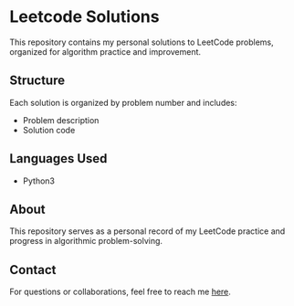 # Leetcode Solutions

This repository contains my personal solutions to LeetCode problems, organized for algorithm practice and improvement.

## Structure

Each solution is organized by problem number and includes:
- Problem description
- Solution code

## Languages Used

- Python3


## About

This repository serves as a personal record of my LeetCode practice and progress in algorithmic problem-solving.

## Contact

For questions or collaborations, feel free to reach me [here](papelearningml@outlook.com).
